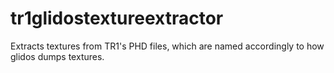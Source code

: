 # tr1glidostextureextractor
Extracts textures from TR1's PHD files, which are named accordingly to how glidos dumps textures.
